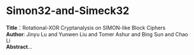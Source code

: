 # Simon32-and-Simeck32
**Title**：Rotational-XOR Cryptanalysis on SIMON-like Block Ciphers  
**Author**: Jinyu Lu and Yunwen Liu and Tomer Ashur and Bing Sun and Chao Li   
**Abstract**...
